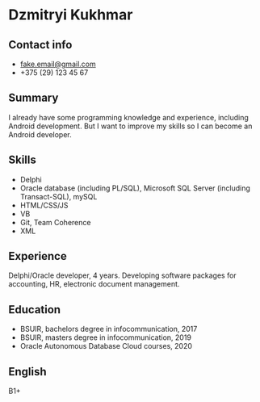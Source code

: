 # Dzmitryi Kukhmar

## Contact info
- fake.email@gmail.com
- +375 (29) 123 45 67

## Summary
I already have some programming knowledge and experience, including Android development. But I want to improve my skills so I can become an Android developer.

## Skills
- Delphi
- Oracle database (including PL/SQL), Microsoft SQL Server (including Transact-SQL), mySQL
- HTML/CSS/JS
- VB
- Git, Team Coherence
- XML

## Experience
Delphi/Oracle developer, 4 years. Developing software packages for accounting, HR, electronic document management.

## Education
- BSUIR, bachelors degree in infocommunication, 2017
- BSUIR, masters degree in infocommunication, 2019
- Oracle Autonomous Database Cloud courses, 2020

## English
B1+